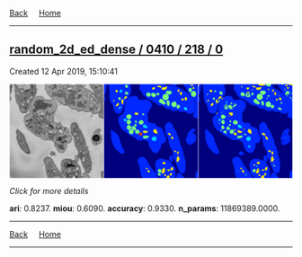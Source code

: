 
[Back](..)&nbsp;&nbsp;&nbsp;&nbsp;&nbsp;[Home](https://leapmanlab.github.io/snapshots)

---

<div class="summary"><a href="0"><h2>random_2d_ed_dense / 0410 / 218 / 0</h2></a><p>Created 12 Apr 2019, 15:10:41
</p><a href="0"><img src="0/media/summary.png" align="center"></a><p>
<i>Click for more details</i>
</p></div>

**ari**: 0.8237. **miou**: 0.6090. **accuracy**: 0.9330. **n_params**: 11869389.0000. 

---

[Back](..)&nbsp;&nbsp;&nbsp;&nbsp;&nbsp;[Home](https://leapmanlab.github.io/snapshots)

---